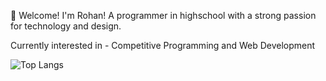 🥳 Welcome! I'm Rohan! A programmer in highschool with a strong passion for technology and design.

Currently interested in - Competitive Programming and Web Development


 ![Top Langs](https://github-readme-stats.vercel.app/api/top-langs/?username=myusername&hide=javascript,css,scss,html&theme=tokyonight)



